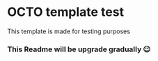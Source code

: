 # OCTO template test

This template is made for testing purposes


### This Readme will be upgrade gradually 😉
